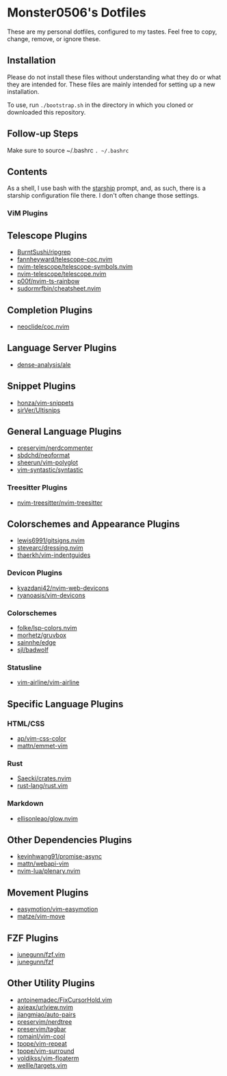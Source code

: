 # Monster0506's Dotfiles

These are my personal dotfiles, configured to my tastes.
Feel free to copy, change, remove, or ignore these. 

## Installation

Please do not install these files without understanding what they do or 
what they are intended for. These files are mainly intended for setting up
a new installation. 

To use, run `./bootstrap.sh` in the directory in which you cloned 
or downloaded this repository.

## Follow-up Steps

Make sure to source ~/.bashrc `. ~/.bashrc`

## Contents

As a shell, I use bash with the [starship](https://starship.rs) prompt, and,
as such, there is a starship configuration file there. I don't often change those settings.


### ViM Plugins

## Telescope Plugins 
- [BurntSushi/ripgrep](https://github.com/BurntSushi/ripgrep)
- [fannheyward/telescope-coc.nvim](https://github.com/fannheyward/telescope-coc.nvim)
- [nvim-telescope/telescope-symbols.nvim](https://github.com/nvim-telescope/telescope-symbols.nvim)
- [nvim-telescope/telescope.nvim](https://github.com/nvim-telescope/telescope.nvim)
- [p00f/nvim-ts-rainbow](https://github.com/p00f/nvim-ts-rainbow)
- [sudormrfbin/cheatsheet.nvim](https://github.com/sudormrfbin/cheatsheet.nvim)
## Completion Plugins 
- [neoclide/coc.nvim](https://github.com/neoclide/coc.nvim)
## Language Server Plugins 
- [dense-analysis/ale](https://github.com/dense-analysis/ale)
## Snippet Plugins 
- [honza/vim-snippets](https://github.com/honza/vim-snippets)
- [sirVer/Ultisnips](https://github.com/sirVer/Ultisnips)
## General Language Plugins 
- [preservim/nerdcommenter](https://github.com/preservim/nerdcommenter)
- [sbdchd/neoformat](https://github.com/sbdchd/neoformat)
- [sheerun/vim-polyglot](https://github.com/sheerun/vim-polyglot)
- [vim-syntastic/syntastic](https://github.com/vim-syntastic/syntastic)
### Treesitter Plugins
- [nvim-treesitter/nvim-treesitter](https://github.com/nvim-treesitter/nvim-treesitter)
## Colorschemes and Appearance Plugins 
- [lewis6991/gitsigns.nvim](https://github.com/lewis6991/gitsigns.nvim)
- [stevearc/dressing.nvim](https://github.com/stevearc/dressing.nvim)
- [thaerkh/vim-indentguides](https://github.com/thaerkh/vim-indentguides)
### Devicon Plugins 
- [kyazdani42/nvim-web-devicons](https://github.com/kyazdani42/nvim-web-devicons)
- [ryanoasis/vim-devicons](https://github.com/ryanoasis/vim-devicons)
### Colorschemes 
- [folke/lsp-colors.nvim](https://github.com/folke/lsp-colors.nvim)
- [morhetz/gruvbox](https://github.com/morhetz/gruvbox)
- [sainnhe/edge](https://github.com/sainnhe/edge)
- [sjl/badwolf](https://github.com/sjl/badwolf)
### Statusline
- [vim-airline/vim-airline](https://github.com/vim-airline/vim-airline)
## Specific Language Plugins 
### HTML/CSS 
- [ap/vim-css-color](https://github.com/ap/vim-css-color)
- [mattn/emmet-vim](https://github.com/mattn/emmet-vim)
### Rust 
- [Saecki/crates.nvim](https://github.com/Saecki/crates.nvim)
- [rust-lang/rust.vim](https://github.com/rust-lang/rust.vim)
### Markdown 
- [ellisonleao/glow.nvim](https://github.com/ellisonleao/glow.nvim)
## Other Dependencies Plugins 
- [kevinhwang91/promise-async](https://github.com/kevinhwang91/promise-async)
- [mattn/webapi-vim](https://github.com/mattn/webapi-vim)
- [nvim-lua/plenary.nvim](https://github.com/nvim-lua/plenary.nvim)
## Movement Plugins 
- [easymotion/vim-easymotion](https://github.com/easymotion/vim-easymotion)
- [matze/vim-move](https://github.com/matze/vim-move)
## FZF Plugins 
- [junegunn/fzf.vim](https://github.com/junegunn/fzf.vim)
- [junegunn/fzf](https://github.com/junegunn/fzf)
## Other Utility Plugins 
- [antoinemadec/FixCursorHold.vim](https://github.com/antoinemadec/FixCursorHold.nvim)
- [axieax/urlview.nvim](https://github.com/axieax/urlview.nvim)
- [jiangmiao/auto-pairs](https://github.com/jiangmiao/auto-pairs)
- [preservim/nerdtree](https://github.com/preservim/nerdtree)
- [preservim/tagbar](https://github.com/preservim/tagbar)
- [romainl/vim-cool](https://github.com/romainl/vim-cool)
- [tpope/vim-repeat](https://github.com/tpope/vim-repeat)
- [tpope/vim-surround](https://github.com/tpope/vim-surround)
- [voldikss/vim-floaterm](https://github.com/vim-floaterm)
- [wellle/targets.vim](https://github.com/wellle/targets.vim)
